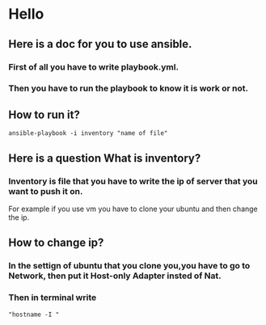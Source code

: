 # Hello 
## Here is a doc for you to use ansible. 
### First of all you have to write playbook.yml.
### Then you have to run the playbook to know it is work or not.
## How to run it?
 `ansible-playbook -i inventory "name of file"` 
## Here is a question What is inventory?
### Inventory is file that you have to write the ip of server that you want to push it on.
For example if you use vm you have to clone your ubuntu and then change the ip.
## How to change ip?
### In the settign of ubuntu that you clone you,you have to go to Network, then put it Host-only Adapter insted of Nat.
### Then in terminal write 
 ` "hostname -I " `
